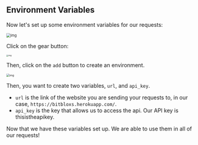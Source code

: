 ## Environment Variables

Now let's set up some environment variables for our requests:

<img src="https://lh3.googleusercontent.com/C26hfuVpxGsNHdsBP-V-5HkPsEEsP1IFVSE80pPcwnG-ZQn1A3RUIvmt12HbrLFwTXtEEIhXyNndM6m9hAWE5g-tseMKedty8oPq5m1acnO-e4WvLxYPE1Q_MYm3Ge8COezOI5sFIUY" alt="img" style="zoom:67%;" />

Click on the gear button:

<img src="https://lh6.googleusercontent.com/DW_djsrjyFWHPDkBw5Gf0kryPN5kAQIZJiNMrczcB9Fq1arn5gpkitSrfjfwCNLyCoIfzTC-WLN4-bsVEUSmlh7jMpmmSF-x7-usqDsVXdbxfvHE_5vEeLIMY67FGadAP_o7gxQaFec" alt="img" style="zoom: 33%;" />

Then, click on the `add` button to create an environment.

<img src="https://lh3.googleusercontent.com/eSpmUcTlRHoNzjMeHsU5irlnEIbiPfGe5t4JGxF7IA0WD56EgIznqhFQDeg2Ts3j6LRkRGUhsdQhqjfKNB4nYX2a_sG72Ll3JzwY13JMUw9tIE0GZbNbVZKKKFZKAjPM4LqYN5I5BYw" alt="img" style="zoom:50%;" />

Then, you want to create two variables, `url`, and `api_key`. 

- `url` is the link of the website you are sending your requests to, in our case, `https://bitbloxs.herokuapp.com/`.
- `api_key`  is the key that allows us to access the api. Our API key is thisistheapikey.

Now that we have these variables set up. We are able to use them in all of our requests!

